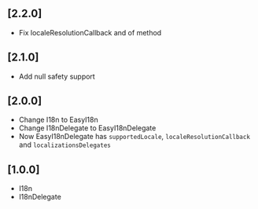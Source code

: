 ## [2.2.0]

* Fix localeResolutionCallback and of method

## [2.1.0]

* Add null safety support

## [2.0.0]

* Change I18n to EasyI18n
* Change I18nDelegate to EasyI18nDelegate
* Now EasyI18nDelegate has `supportedLocale`, `localeResolutionCallback` and `localizationsDelegates`

## [1.0.0]

* I18n
* I18nDelegate